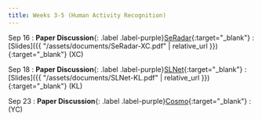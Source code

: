 ```yaml
---
title: Weeks 3-5 (Human Activity Recognition)
---
```


Sep 16
: **Paper Discussion**{: .label .label-purple}[SeRadar](https://app.perusall.com/courses/cos597e_f2025-advanced-topics-in-computer-science-neural-sensing-modeling-and-understanding/seradar){:target="_blank"}
  : [Slides]({{ "/assets/documents/SeRadar-XC.pdf" | relative_url }}){:target="_blank"} (XC)

Sep 18
: **Paper Discussion**{: .label .label-purple}[SLNet](https://app.perusall.com/courses/cos597e_f2025-advanced-topics-in-computer-science-neural-sensing-modeling-and-understanding/slnet){:target="_blank"}
  : [Slides]({{ "/assets/documents/SLNet-KL.pdf" | relative_url }}){:target="_blank"} (KL)

Sep 23
: **Paper Discussion**{: .label .label-purple}[Cosmo](https://app.perusall.com/courses/cos597e_f2025-advanced-topics-in-computer-science-neural-sensing-modeling-and-understanding/cosmo){:target="_blank"}
  : (YC)


